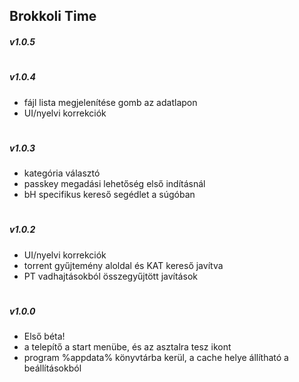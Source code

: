 ## Brokkoli Time

##### v1.0.5
#

##### v1.0.4
 - fájl lista megjelenítése gomb az adatlapon
 - UI/nyelvi korrekciók
#
##### v1.0.3
 - kategória választó
 - passkey megadási lehetőség első indításnál
 - bH specifikus kereső segédlet a súgóban
#
##### v1.0.2
 - UI/nyelvi korrekciók
 - torrent gyűjtemény aloldal és KAT kereső javítva
 - PT vadhajtásokból összegyűjtött javítások
#
##### v1.0.0
 - Első béta!
 - a telepítő a start menübe, és az asztalra tesz ikont
 - program %appdata% könyvtárba kerül, a cache helye állítható a beállításokból
